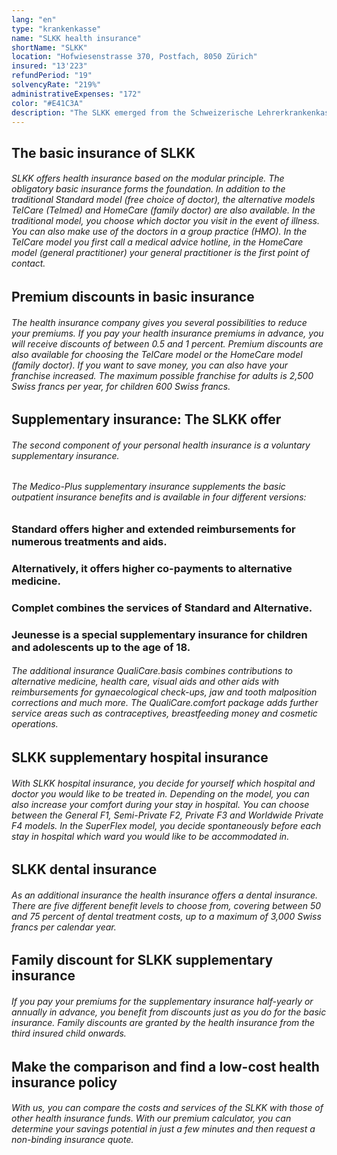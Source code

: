 ```yaml
---
lang: "en"
type: "krankenkasse"
name: "SLKK health insurance"
shortName: "SLKK"
location: "Hofwiesenstrasse 370, Postfach, 8050 Zürich"
insured: "13'223"
refundPeriod: "19"
solvencyRate: "219%"
administrativeExpenses: "172"
color: "#E41C3A"
description: "The SLKK emerged from the Schweizerische Lehrerkrankenkasse. The company is promoting itself as 'the sensible health insurance company' and would like to offer insurance solutions tailored to its needs. The headquarters of the health insurance company is located in Zurich. In 2018, around 21,1000 policyholders had taken out basic health insurance with the company. Our comparison shows whether a change to health insurance is worthwhile."
---
```


## The basic insurance of SLKK

###### SLKK offers health insurance based on the modular principle. The obligatory basic insurance forms the foundation. In addition to the traditional Standard model (free choice of doctor), the alternative models TelCare (Telmed) and HomeCare (family doctor) are also available. In the traditional model, you choose which doctor you visit in the event of illness. You can also make use of the doctors in a group practice (HMO). In the TelCare model you first call a medical advice hotline, in the HomeCare model (general practitioner) your general practitioner is the first point of contact.

## Premium discounts in basic insurance

###### The health insurance company gives you several possibilities to reduce your premiums. If you pay your health insurance premiums in advance, you will receive discounts of between 0.5 and 1 percent. Premium discounts are also available for choosing the TelCare model or the HomeCare model (family doctor). If you want to save money, you can also have your franchise increased. The maximum possible franchise for adults is 2,500 Swiss francs per year, for children 600 Swiss francs.

## Supplementary insurance: The SLKK offer

###### The second component of your personal health insurance is a voluntary supplementary insurance.

###### The Medico-Plus supplementary insurance supplements the basic outpatient insurance benefits and is available in four different versions:

### Standard offers higher and extended reimbursements for numerous treatments and aids.

### Alternatively, it offers higher co-payments to alternative medicine.

### Complet combines the services of Standard and Alternative.

### Jeunesse is a special supplementary insurance for children and adolescents up to the age of 18.

###### The additional insurance QualiCare.basis combines contributions to alternative medicine, health care, visual aids and other aids with reimbursements for gynaecological check-ups, jaw and tooth malposition corrections and much more. The QualiCare.comfort package adds further service areas such as contraceptives, breastfeeding money and cosmetic operations.

## SLKK supplementary hospital insurance

###### With SLKK hospital insurance, you decide for yourself which hospital and doctor you would like to be treated in. Depending on the model, you can also increase your comfort during your stay in hospital. You can choose between the General F1, Semi-Private F2, Private F3 and Worldwide Private F4 models. In the SuperFlex model, you decide spontaneously before each stay in hospital which ward you would like to be accommodated in.

## SLKK dental insurance

###### As an additional insurance the health insurance offers a dental insurance. There are five different benefit levels to choose from, covering between 50 and 75 percent of dental treatment costs, up to a maximum of 3,000 Swiss francs per calendar year.

## Family discount for SLKK supplementary insurance

###### If you pay your premiums for the supplementary insurance half-yearly or annually in advance, you benefit from discounts just as you do for the basic insurance. Family discounts are granted by the health insurance from the third insured child onwards.

## Make the comparison and find a low-cost health insurance policy

###### With us, you can compare the costs and services of the SLKK with those of other health insurance funds. With our premium calculator, you can determine your savings potential in just a few minutes and then request a non-binding insurance quote.
